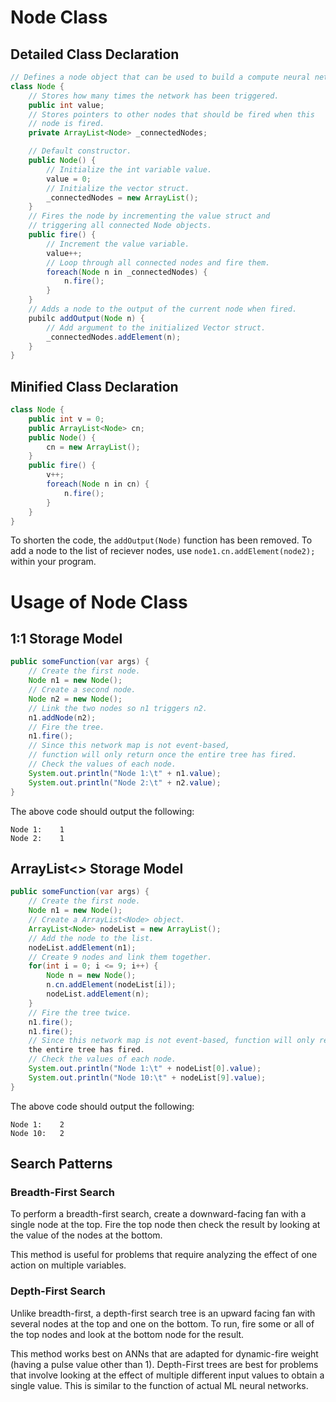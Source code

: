 # Node Class

## Detailed Class Declaration

``` Java
// Defines a node object that can be used to build a compute neural net.
class Node {
    // Stores how many times the network has been triggered.
    public int value;
    // Stores pointers to other nodes that should be fired when this
    // node is fired.
    private ArrayList<Node> _connectedNodes;

    // Default constructor.
    public Node() {
        // Initialize the int variable value.
        value = 0;
        // Initialize the vector struct.
        _connectedNodes = new ArrayList();
    }
    // Fires the node by incrementing the value struct and
    // triggering all connected Node objects.
    public fire() {
        // Increment the value variable.
        value++;
        // Loop through all connected nodes and fire them.
        foreach(Node n in _connectedNodes) {
            n.fire();
        }
    }
    // Adds a node to the output of the current node when fired.
    pubilc addOutput(Node n) {
        // Add argument to the initialized Vector struct.
        _connectedNodes.addElement(n);
    }
}
```

## Minified Class Declaration

``` Java
class Node {
    public int v = 0;
    public ArrayList<Node> cn;
    public Node() {
        cn = new ArrayList();
    }
    public fire() {
        v++;
        foreach(Node n in cn) {
            n.fire();
        }
    }
}
```
To shorten the code, the `addOutput(Node)` function has been removed. To add a node to the list of reciever nodes, use `node1.cn.addElement(node2);` within your program.

# Usage of Node Class

## 1:1 Storage Model

``` Java
public someFunction(var args) {
    // Create the first node.
    Node n1 = new Node();
    // Create a second node.
    Node n2 = new Node();
    // Link the two nodes so n1 triggers n2.
    n1.addNode(n2);
    // Fire the tree.
    n1.fire();
    // Since this network map is not event-based,
    // function will only return once the entire tree has fired.
    // Check the values of each node.
    System.out.println("Node 1:\t" + n1.value);
    System.out.println("Node 2:\t" + n2.value);
}
```

The above code should output the following:

```
Node 1:    1
Node 2:    1
```

## ArrayList<> Storage Model

``` Java
public someFunction(var args) {
    // Create the first node.
    Node n1 = new Node();
    // Create a ArrayList<Node> object.
    ArrayList<Node> nodeList = new ArrayList();
    // Add the node to the list.
    nodeList.addElement(n1);
    // Create 9 nodes and link them together.
    for(int i = 0; i <= 9; i++) {
        Node n = new Node();
        n.cn.addElement(nodeList[i]);
        nodeList.addElement(n);
    }
    // Fire the tree twice.
    n1.fire();
    n1.fire();
    // Since this network map is not event-based, function will only return once
    the entire tree has fired.
    // Check the values of each node.
    System.out.println("Node 1:\t" + nodeList[0].value);
    System.out.println("Node 10:\t" + nodeList[9].value);
}
```

The above code should output the following:

```
Node 1:    2
Node 10:   2
```

## Search Patterns
### Breadth-First Search
To perform a breadth-first search, create a downward-facing fan with a single node at the top. Fire the top node then check the result by looking at the value of the nodes at the bottom.

This method is useful for problems that require analyzing the effect of one action on multiple variables.

### Depth-First Search
Unlike breadth-first, a depth-first search tree is an upward facing fan with several nodes at the top and one on the bottom. To run, fire some or all of the top nodes and look at the bottom node for the result.

This method works best on ANNs that are adapted for dynamic-fire weight (having a pulse value other than 1). Depth-First trees are best for problems that involve looking at the effect of multiple different input values to obtain a single value. This is similar to the function of actual ML neural networks.